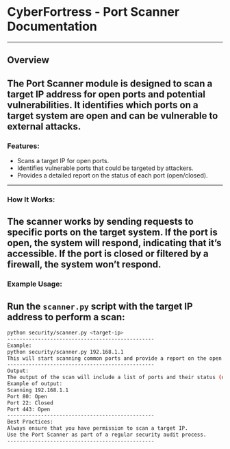 # CyberFortress - Port Scanner Documentation
------------------------------------------------
## Overview
The Port Scanner module is designed to scan a target IP address for open ports and potential vulnerabilities. It identifies which ports on a target system are open and can be vulnerable to external attacks.
------------------------------------------------
### Features:
- Scans a target IP for open ports.
- Identifies vulnerable ports that could be targeted by attackers.
- Provides a detailed report on the status of each port (open/closed).
------------------------------------------------
### How It Works:
The scanner works by sending requests to specific ports on the target system. If the port is open, the system will respond, indicating that it’s accessible. If the port is closed or filtered by a firewall, the system won’t respond.
------------------------------------------------
### Example Usage:
Run the `scanner.py` script with the target IP address to perform a scan:
------------------------------------------------
```bash
python security/scanner.py <target-ip>
------------------------------------------------
Example:
python security/scanner.py 192.168.1.1
This will start scanning common ports and provide a report on the open ports on the target machine.
------------------------------------------------
Output:
The output of the scan will include a list of ports and their status (open or closed).
Example of output:
Scanning 192.168.1.1
Port 80: Open
Port 22: Closed
Port 443: Open
------------------------------------------------
Best Practices:
Always ensure that you have permission to scan a target IP.
Use the Port Scanner as part of a regular security audit process.
------------------------------------------------